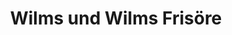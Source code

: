 ---
title: "Wilms und Wilms Frisöre"
url: /recklinghausen/wilms-und-wilms-frisoere/
shop: Friseur
---